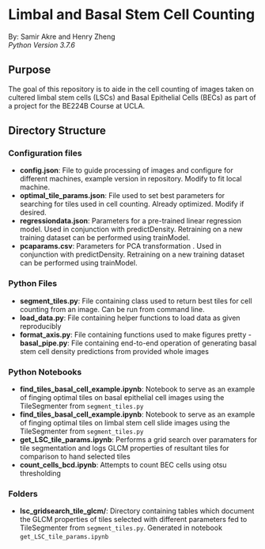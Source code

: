 # Limbal and Basal Stem Cell Counting
By: Samir Akre and Henry Zheng   
_Python Version 3.7.6_

## Purpose
The goal of this repository is to aide in the cell counting of images taken on cultered limbal stem cells (LSCs) and Basal Epithelial Cells (BECs) as part of a project for the BE224B Course at UCLA.

## Directory Structure

### Configuration files
- __config.json__: File to guide processing of images and configure for different machines, example version in repository. Modify to fit local machine.
- __optimal_tile_params.json__: File used to set best parameters for searching for tiles used in cell counting. Already optimized. Modify if desired.
- __regressiondata.json__: Parameters for a pre-trained linear regression model. Used in conjunction with predictDensity. Retraining on a new training dataset can be performed using trainModel. 
- __pcaparams.csv__: Parameters for PCA transformation . Used in conjunction with predictDensity. Retraining on a new training dataset can be performed using trainModel. 

### Python Files
- __segment_tiles.py__: File containing class used to return best tiles for cell counting from an image. Can be run from command line.
- __load_data.py__: File containing helper functions to load data as given reproducibly
- __format_axis.py__: File containing functions used to make figures pretty
-__basal_pipe.py__: File containing end-to-end operation of generating basal stem cell density predictions from provided whole images

### Python Notebooks
- __find_tiles_basal_cell_example.ipynb__: Notebook to serve as an example of finging optimal tiles on basal epithelial cell images using the TileSegmenter from `segment_tiles.py`
- __find_tiles_basal_cell_example.ipynb__: Notebook to serve as an example of finging optimal tiles on limbal stem cell slide images using the TileSegmenter from `segment_tiles.py`
- __get_LSC_tile_params.ipynb__: Performs a grid search over paramaters for tile segmentation and logs GLCM properties of resultant tiles for comparison to hand selected tiles
- __count_cells_bcd.ipynb__: Attempts to count BEC cells using otsu thresholding



### Folders
- __lsc_gridsearch_tile_glcm/__: Directory containing tables which document the GLCM properties of tiles selected with different parameters fed to TileSegmenter from `segment_tiles.py`. Generated in notebook `get_LSC_tile_params.ipynb`

